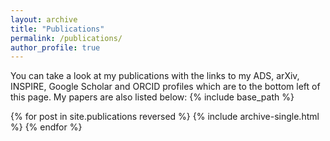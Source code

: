 ```yaml
---
layout: archive
title: "Publications"
permalink: /publications/
author_profile: true
---
```

You can take a look at my publications with the links to my ADS, arXiv, INSPIRE, Google Scholar and ORCID profiles which are to the bottom left of this page. My papers are also listed below:
{% include base_path %}

{% for post in site.publications reversed %} {% include archive-single.html %} {% endfor %}